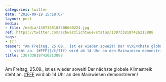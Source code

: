 ```yaml
---
categories: twitter
date: '2020-09-19 15:18:07'
layout: post
media:
- file: /media/1307338183508660224.jpg
ref: https://twitter.com/schwarzlichtwue/status/1307338187426213888
tags:
- fff
teaser: "Am Freitag, 25.09., ist es wieder soweit! Der n\xE4chste globale Klimastreik\
  \ steht an. [#FFF](/t/fff) wird ab 14 Uhr an den Mainwiesen demonstrieren! "
title: 1307338187426213888
---
```

Am Freitag, 25.09., ist es wieder soweit! Der nächste globale Klimastreik steht an. [#FFF](/t/fff) wird ab 14 Uhr an den Mainwiesen demonstrieren! 